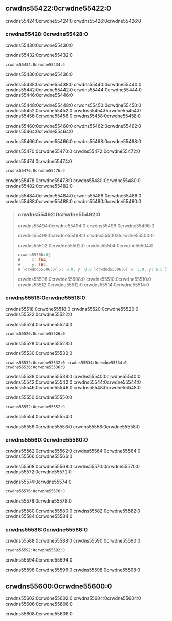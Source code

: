 ## crwdns55422:0crwdne55422:0

crwdns55424:0crwdne55424:0 crwdns55426:0crwdne55426:0

### crwdns55428:0crwdne55428:0

crwdns55430:0crwdne55430:0

<span class="filename">crwdns55432:0crwdne55432:0</span>

```rust
crwdns55434:0crwdne55434:0
```


<span class="caption">crwdns55436:0crwdne55436:0</span>

crwdns55438:0crwdne55438:0 crwdns55440:0crwdne55440:0 crwdns55442:0crwdne55442:0 crwdns55444:0crwdne55444:0 crwdns55446:0crwdne55446:0

crwdns55448:0crwdne55448:0 crwdns55450:0crwdne55450:0 crwdns55452:0crwdne55452:0 crwdns55454:0crwdne55454:0 crwdns55456:0crwdne55456:0 crwdns55458:0crwdne55458:0

crwdns55460:0crwdne55460:0 crwdns55462:0crwdne55462:0 crwdns55464:0crwdne55464:0

crwdns55466:0crwdne55466:0 crwdns55468:0crwdne55468:0

crwdns55470:0crwdne55470:0 crwdns55472:0crwdne55472:0

<span class="filename">crwdns55474:0crwdne55474:0</span>

```rust
crwdns55476:0crwdne55476:0
```

crwdns55478:0crwdne55478:0 crwdns55480:0crwdne55480:0 crwdns55482:0crwdne55482:0

crwdns55484:0crwdne55484:0 crwdns55486:0crwdne55486:0 crwdns55488:0crwdne55488:0 crwdns55490:0crwdne55490:0

> ### crwdns55492:0crwdne55492:0
> 
> crwdns55494:0crwdne55494:0 crwdns55496:0crwdne55496:0
> 
> crwdns55498:0crwdne55498:0 crwdns55500:0crwdne55500:0
> 
> crwdns55502:0crwdne55502:0 crwdns55504:0crwdne55504:0
> 
> <!-- CAN'T EXTRACT SEE BUG https://github.com/rust-lang/mdBook/issues/1127 -->
> 
> ```rust
> crwdns55506:0{
> #     x: f64,
> #     y: f64,
> # }crwdnd55506:0{ x: 0.0, y: 0.0 }crwdnd55506:0{ x: 5.0, y: 6.5 }crwdne55506:0
> ```
> 
> crwdns55508:0crwdne55508:0 crwdns55510:0crwdne55510:0 crwdns55512:0crwdne55512:0 crwdns55514:0crwdne55514:0

### crwdns55516:0crwdne55516:0

crwdns55518:0crwdne55518:0 crwdns55520:0crwdne55520:0 crwdns55522:0crwdne55522:0

<span class="filename">crwdns55524:0crwdne55524:0</span>

```rust,ignore
crwdns55526:0crwdne55526:0
```


<span class="caption">crwdns55528:0crwdne55528:0</span>

crwdns55530:0crwdne55530:0

```text
crwdns55532:0crwdne55532:0 crwdns55534:0crwdne55534:0 crwdns55536:0crwdne55536:0
```

crwdns55538:0crwdne55538:0 crwdns55540:0crwdne55540:0 crwdns55542:0crwdne55542:0 crwdns55544:0crwdne55544:0 crwdns55546:0crwdne55546:0 crwdns55548:0crwdne55548:0

<span class="filename">crwdns55550:0crwdne55550:0</span>

```rust
crwdns55552:0crwdne55552:0
```


<span class="caption">crwdns55554:0crwdne55554:0</span>

crwdns55556:0crwdne55556:0 crwdns55558:0crwdne55558:0

### crwdns55560:0crwdne55560:0

crwdns55562:0crwdne55562:0 crwdns55564:0crwdne55564:0 crwdns55566:0crwdne55566:0

crwdns55568:0crwdne55568:0 crwdns55570:0crwdne55570:0 crwdns55572:0crwdne55572:0

<span class="filename">crwdns55574:0crwdne55574:0</span>

```rust
crwdns55576:0crwdne55576:0
```

crwdns55578:0crwdne55578:0

crwdns55580:0crwdne55580:0 crwdns55582:0crwdne55582:0 crwdns55584:0crwdne55584:0

### crwdns55586:0crwdne55586:0

crwdns55588:0crwdne55588:0 crwdns55590:0crwdne55590:0

```rust
crwdns55592:0crwdne55592:0
```


<span class="caption">crwdns55594:0crwdne55594:0</span>

crwdns55596:0crwdne55596:0 crwdns55598:0crwdne55598:0

## crwdns55600:0crwdne55600:0

crwdns55602:0crwdne55602:0 crwdns55604:0crwdne55604:0 crwdns55606:0crwdne55606:0

crwdns55608:0crwdne55608:0
